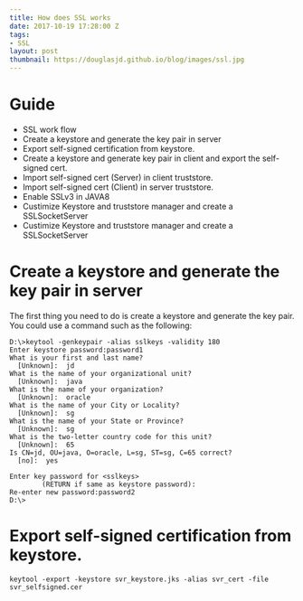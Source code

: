 ```yaml
---
title: How does SSL works
date: 2017-10-19 17:28:00 Z
tags:
- SSL
layout: post
thumbnail: https://douglasjd.github.io/blog/images/ssl.jpg
---
```


Guide
============
- SSL work flow
- Create a keystore and generate the key pair in server
- Export self-signed certification from keystore.
- Create a keystore and generate key pair in client and export the self-signed cert.
- Import self-signed cert (Server) in client truststore.
- Import self-signed cert (Client) in server truststore.
- Enable SSLv3 in JAVA8
- Custimize Keystore and truststore manager and create a SSLSocketServer
- Custimize Keystore and truststore manager and create a SSLSocketServer

Create a keystore and generate the key pair in server
============
The first thing you need to do is create a keystore and generate the key pair. You could use a command such as the following:
```
D:\>keytool -genkeypair -alias sslkeys -validity 180
Enter keystore password:password1
What is your first and last name?
  [Unknown]:  jd
What is the name of your organizational unit?
  [Unknown]:  java
What is the name of your organization?
  [Unknown]:  oracle
What is the name of your City or Locality?
  [Unknown]:  sg
What is the name of your State or Province?
  [Unknown]:  sg
What is the two-letter country code for this unit?
  [Unknown]:  65
Is CN=jd, OU=java, O=oracle, L=sg, ST=sg, C=65 correct?
  [no]:  yes

Enter key password for <sslkeys>
        (RETURN if same as keystore password):
Re-enter new password:password2
D:\>
```

Export self-signed certification from keystore.
==========
```
keytool -export -keystore svr_keystore.jks -alias svr_cert -file svr_selfsigned.cer
```
